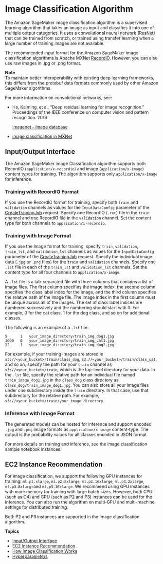 # Image Classification Algorithm<a name="image-classification"></a>

The Amazon SageMaker image classification algorithm is a supervised learning algorithm that takes an image as input and classifies it into one of multiple output categories\. It uses a convolutional neural network \(ResNet\) that can be trained from scratch, or trained using transfer learning when a large number of training images are not available\.

The recommended input format for the Amazon SageMaker image classification algorithms is Apache MXNet [RecordIO](https://mxnet.incubator.apache.org/architecture/note_data_loading.html)\. However, you can also use raw images in \.jpg or \.png format\.

**Note**  
To maintain better interoperability with existing deep learning frameworks, this differs from the protobuf data formats commonly used by other Amazon SageMaker algorithms\.

For more information on convolutional networks, see: 
+ He, Kaiming, et al\. "Deep residual learning for image recognition\." Proceedings of the IEEE conference on computer vision and pattern recognition\. 2016

  [Imagenet \- Image database](http://www.image-net.org/) 
+ [Image classification in MXNet](https://github.com/apache/incubator-mxnet/tree/master/example/image-classification)

## Input/Output Interface<a name="IC-inputoutput"></a>

The Amazon SageMaker Image Classification algorithm supports both RecordIO \(`application/x-recordio`\) and image \(`application/x-image`\) content types for training\. The algorithm supports only `application/x-image` for inference\.

### Training with RecordIO Format<a name="IC-recordio-training"></a>

 If you use the RecordIO format for training, specify both `train` and `validation` channels as values for the `InputDataConfig` parameter of the [CreateTrainingJob](API_CreateTrainingJob.md) request\. Specify one RecordIO \(`.rec`\) file in the `train` channel and one RecordIO file in the `validation` channel\. Set the content type for both channels to `application/x-recordio`\. 

### Training with Image Format<a name="IC-image-training"></a>

 If you use the Image format for training, specify `train`, `validation`, `train_lst`, and `validation_lst` channels as values for the `InputDataConfig` parameter of the [CreateTrainingJob](API_CreateTrainingJob.md) request\. Specify the individual image data \(`.jpg` or `.png` files\) for the `train` and `validation` channels\. Specify one `.lst` file in each of the `train_lst` and `validation_lst` channels\. Set the content type for all four channels to `application/x-image`\. 

 A `.lst` file is a tab\-separated file with three columns that contains a list of image files\. The first column specifies the image index, the second column specifies the class label index for the image, and the third column specifies the relative path of the image file\. The image index in the first column must be unique across all of the images\. The set of class label indices are numbered successively and the numbering should start with 0\. For example, 0 for the cat class, 1 for the dog class, and so on for additional classes\. 

 The following is an example of a `.lst` file: 

```
5      1   your_image_directory/train_img_dog1.jpg
1000   0   your_image_directory/train_img_cat1.jpg
22     1   your_image_directory/train_img_dog2.jpg
```

 For example, if your training images are stored in `s3://<your_bucket>/train/class_dog`, `s3://<your_bucket>/train/class_cat`, and so on, specify the path for your `train` channel as `s3://<your_bucket>/train`, which is the top\-level directory for your data\. In the `.lst` file, specify the relative path for an individual file named `train_image_dog1.jpg` in the `class_dog` class directory as `class_dog/train_image_dog1.jpg`\. You can also store all your image files under one subdirectory inside the `train` directory\. In that case, use that subdirectory for the relative path\. For example, `s3://<your_bucket>/train/your_image_directory`\. 

### Inference with Image Format<a name="IC-inference"></a>

The generated models can be hosted for inference and support encoded `.jpg` and `.png` image formats as `application/x-image` content\-type\. The output is the probability values for all classes encoded in JSON format\.

For more details on training and inference, see the image classification sample notebook instances\.

## EC2 Instance Recommendation<a name="IC-instances"></a>

 For image classification, we support the following GPU instances for training: `ml.p2.xlarge`, `ml.p2.8xlarge`, `ml.p2.16xlarge`, `ml.p3.2xlarge`, `ml.p3.8xlarge`and `ml.p3.16xlarge`\. We recommend using GPU instances with more memory for training with large batch sizes\. However, both CPU \(such as C4\) and GPU \(such as P2 and P3\) instances can be used for the inference\. You can also run the algorithm on multi\-GPU and multi\-machine settings for distributed training\.

Both P2 and P3 instances are supported in the image classification algorithm\.

**Topics**
+ [Input/Output Interface](#IC-inputoutput)
+ [EC2 Instance Recommendation](#IC-instances)
+ [How Image Classification Works](IC-HowItWorks.md)
+ [Hyperparameters](IC-Hyperparameter.md)